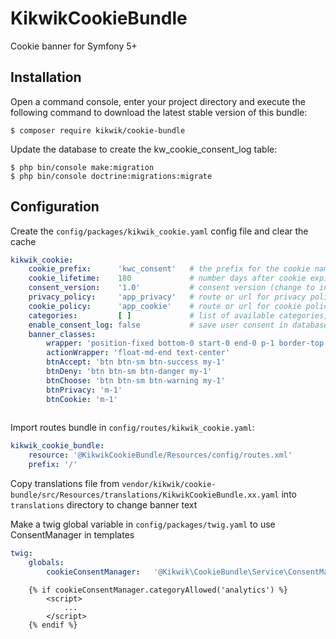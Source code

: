 KikwikCookieBundle
==================

Cookie banner for Symfony 5+


Installation
------------

Open a command console, enter your project directory and execute the
following command to download the latest stable version of this bundle:

```console
$ composer require kikwik/cookie-bundle
```

Update the database to create the kw_cookie_consent_log table:

```console
$ php bin/console make:migration
$ php bin/console doctrine:migrations:migrate
```

Configuration
-------------

Create the `config/packages/kikwik_cookie.yaml` config file and clear the cache

```yaml
kikwik_cookie:
    cookie_prefix:      'kwc_consent'   # the prefix for the cookie name (default is kwc_consent)
    cookie_lifetime:    180             # number days after cookie expiration (default is 6 months)
    consent_version:    '1.0'           # consent version (change to invalidate old consents)
    privacy_policy:     'app_privacy'   # route or url for privacy policy (default is null)
    cookie_policy:      'app_cookie'    # route or url for cookie policy (default is null)
    categories:         [ ]             # list of available categories, example: [ 'functional', 'analytics', 'profiling', 'marketing' ]
    enable_consent_log: false           # save user consent in database (default is false)
    banner_classes:
        wrapper: 'position-fixed bottom-0 start-0 end-0 p-1 border-top border-3 bg-white'
        actionWrapper: 'float-md-end text-center'
        btnAccept: 'btn btn-sm btn-success my-1'
        btnDeny: 'btn btn-sm btn-danger my-1'
        btnChoose: 'btn btn-sm btn-warning my-1'
        btnPrivacy: 'm-1'
        btnCookie: 'm-1'    
    
```

Import routes bundle in `config/routes/kikwik_cookie.yaml`:

```yaml
kikwik_cookie_bundle:
    resource: '@KikwikCookieBundle/Resources/config/routes.xml'
    prefix: '/'
```

Copy translations file from `vendor/kikwik/cookie-bundle/src/Resources/translations/KikwikCookieBundle.xx.yaml` into `translations` directory to change banner text

Make a twig global variable in `config/packages/twig.yaml` to use ConsentManager in templates

```yaml
twig:
    globals:
        cookieConsentManager:   '@Kikwik\CookieBundle\Service\ConsentManager'
```

```twig
    {% if cookieConsentManager.categoryAllowed('analytics') %}
        <script>
            ...
        </script>
    {% endif %}
``` 